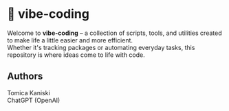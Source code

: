 # 🚚 vibe-coding

Welcome to **vibe-coding** – a collection of scripts, tools, and utilities created to make life a little easier and more efficient.  
Whether it's tracking packages or automating everyday tasks, this repository is where ideas come to life with code.

## Authors
Tomica Kaniski  
ChatGPT (OpenAI)
